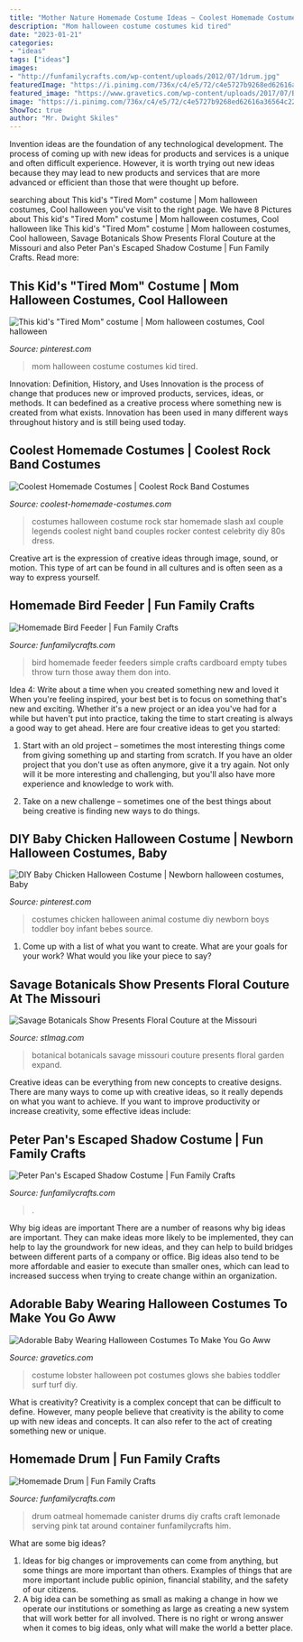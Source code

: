 ```yaml
---
title: "Mother Nature Homemade Costume Ideas ~ Coolest Homemade Costumes"
description: "Mom halloween costume costumes kid tired"
date: "2023-01-21"
categories:
- "ideas"
tags: ["ideas"]
images:
- "http://funfamilycrafts.com/wp-content/uploads/2012/07/1drum.jpg"
featuredImage: "https://i.pinimg.com/736x/c4/e5/72/c4e5727b9268ed62616a36564c229ebe--premier-halloween-chicken-costumes.jpg"
featured_image: "https://www.gravetics.com/wp-content/uploads/2017/07/Baby-in-lobster-pot-Halloween-costume.jpg"
image: "https://i.pinimg.com/736x/c4/e5/72/c4e5727b9268ed62616a36564c229ebe--premier-halloween-chicken-costumes.jpg"
ShowToc: true
author: "Mr. Dwight Skiles"
---
```



Invention ideas are the foundation of any technological development. The process of coming up with new ideas for products and services is a unique and often difficult experience. However, it is worth trying out new ideas because they may lead to new products and services that are more advanced or efficient than those that were thought up before.

	

		
searching about This kid&#039;s &quot;Tired Mom&quot; costume | Mom halloween costumes, Cool halloween you've visit to the right page. We have 8 Pictures about This kid&#039;s &quot;Tired Mom&quot; costume | Mom halloween costumes, Cool halloween like This kid&#039;s &quot;Tired Mom&quot; costume | Mom halloween costumes, Cool halloween, Savage Botanicals Show Presents Floral Couture at the Missouri and also Peter Pan&#039;s Escaped Shadow Costume | Fun Family Crafts. Read more:
		
    
## This Kid&#039;s &quot;Tired Mom&quot; Costume | Mom Halloween Costumes, Cool Halloween

<img loading=lazy src="https://i.pinimg.com/736x/f0/9b/8a/f09b8a9680c3c44750d547fb1b05e409.jpg" onerror="this.onerror=null;this.src='https://tse2.mm.bing.net/th?id=OIP.-WOi84w_YzQBPQMwdcU6IgHaMc&amp;pid=15.1';" alt="This kid&#039;s &quot;Tired Mom&quot; costume | Mom halloween costumes, Cool halloween">

_Source: pinterest.com_

>mom halloween costume costumes kid tired. 

	

Innovation: Definition, History, and Uses
Innovation is the process of change that produces new or improved products, services, ideas, or methods. It can bedefined as a creative process where something new is created from what exists. Innovation has been used in many different ways throughout history and is still being used today.

    
## Coolest Homemade Costumes | Coolest Rock Band Costumes

<img loading=lazy src="http://www.coolest-homemade-costumes.com/files/2013/10/guns-n-roses-axl-and-slash-72793-e1382060912496.jpg" onerror="this.onerror=null;this.src='https://tse4.mm.bing.net/th?id=OIP.CG414Qk7lXiFirTxNKDnPwHaJ6&amp;pid=15.1';" alt="Coolest Homemade Costumes | Coolest Rock Band Costumes">

_Source: coolest-homemade-costumes.com_

>costumes halloween costume rock star homemade slash axl couple legends coolest night band couples rocker contest celebrity diy 80s dress. 

	

Creative art is the expression of creative ideas through image, sound, or motion. This type of art can be found in all cultures and is often seen as a way to express yourself.

    
## Homemade Bird Feeder | Fun Family Crafts

<img loading=lazy src="https://funfamilycrafts.com/wp-content/uploads/2013/02/Homemade-Bird-Feeder.jpg" onerror="this.onerror=null;this.src='https://tse2.mm.bing.net/th?id=OIP.5Huna-hPnPe2HGlGBkdHMwHaJY&amp;pid=15.1';" alt="Homemade Bird Feeder | Fun Family Crafts">

_Source: funfamilycrafts.com_

>bird homemade feeder feeders simple crafts cardboard empty tubes throw turn those away them don into. 

	

Idea 4: Write about a time when you created something new and loved it
When you're feeling inspired, your best bet is to focus on something that's new and exciting. Whether it's a new project or an idea you've had for a while but haven't put into practice, taking the time to start creating is always a good way to get ahead. Here are four creative ideas to get you started: 
1. Start with an old project – sometimes the most interesting things come from giving something up and starting from scratch. If you have an older project that you don't use as often anymore, give it a try again. Not only will it be more interesting and challenging, but you'll also have more experience and knowledge to work with.

2. Take on a new challenge – sometimes one of the best things about being creative is finding new ways to do things.

    
## DIY Baby Chicken Halloween Costume | Newborn Halloween Costumes, Baby

<img loading=lazy src="https://i.pinimg.com/736x/c4/e5/72/c4e5727b9268ed62616a36564c229ebe--premier-halloween-chicken-costumes.jpg" onerror="this.onerror=null;this.src='https://tse1.mm.bing.net/th?id=OIP.Ra3EK-VIGxwT7rxfezJFYQHaLI&amp;pid=15.1';" alt="DIY Baby Chicken Halloween Costume | Newborn halloween costumes, Baby">

_Source: pinterest.com_

>costumes chicken halloween animal costume diy newborn boys toddler boy infant bebes source. 

	

1. Come up with a list of what you want to create. What are your goals for your work? What would you like your piece to say? 

    
## Savage Botanicals Show Presents Floral Couture At The Missouri

<img loading=lazy src="https://www.stlmag.com/downloads/221802/download/savbot2-001.jpg?cb=4db6b7dd0f15dd26edc2d685e83ffc22" onerror="this.onerror=null;this.src='https://tse2.mm.bing.net/th?id=OIP.my9TAwDA31WaliTx1G2EIAHaKf&amp;pid=15.1';" alt="Savage Botanicals Show Presents Floral Couture at the Missouri">

_Source: stlmag.com_

>botanical botanicals savage missouri couture presents floral garden expand. 

	

Creative ideas can be everything from new concepts to creative designs. There are many ways to come up with creative ideas, so it really depends on what you want to achieve. If you want to improve productivity or increase creativity, some effective ideas include:

    
## Peter Pan&#039;s Escaped Shadow Costume | Fun Family Crafts

<img loading=lazy src="https://funfamilycrafts.com/wp-content/uploads/2013/10/Peter-Pan-Shadow-Costume-9-of-11.jpg" onerror="this.onerror=null;this.src='https://tse4.mm.bing.net/th?id=OIP.boevrqIclq5oIqiGT4LBYwHaNB&amp;pid=15.1';" alt="Peter Pan&#039;s Escaped Shadow Costume | Fun Family Crafts">

_Source: funfamilycrafts.com_

>. 

	

Why big ideas are important
There are a number of reasons why big ideas are important. They can make ideas more likely to be implemented, they can help to lay the groundwork for new ideas, and they can help to build bridges between different parts of a company or office. Big ideas also tend to be more affordable and easier to execute than smaller ones, which can lead to increased success when trying to create change within an organization.

    
## Adorable Baby Wearing Halloween Costumes To Make You Go Aww

<img loading=lazy src="https://www.gravetics.com/wp-content/uploads/2017/07/Baby-in-lobster-pot-Halloween-costume.jpg" onerror="this.onerror=null;this.src='https://tse3.mm.bing.net/th?id=OIP.HeS-_CY96asfPQx2OC3qtgHaLH&amp;pid=15.1';" alt="Adorable Baby Wearing Halloween Costumes To Make You Go Aww">

_Source: gravetics.com_

>costume lobster halloween pot costumes glows she babies toddler surf turf diy. 

	

What is creativity?
Creativity is a complex concept that can be difficult to define. However, many people believe that creativity is the ability to come up with new ideas and concepts. It can also refer to the act of creating something new or unique.

    
## Homemade Drum | Fun Family Crafts

<img loading=lazy src="http://funfamilycrafts.com/wp-content/uploads/2012/07/1drum.jpg" onerror="this.onerror=null;this.src='https://tse1.mm.bing.net/th?id=OIP.FEaOi4czl72_EdvTtrH50wHaFk&amp;pid=15.1';" alt="Homemade Drum | Fun Family Crafts">

_Source: funfamilycrafts.com_

>drum oatmeal homemade canister drums diy crafts craft lemonade serving pink tat around container funfamilycrafts him. 

	

What are some big ideas?
1. Ideas for big changes or improvements can come from anything, but some things are more important than others. Examples of things that are more important include public opinion, financial stability, and the safety of our citizens.
2. A big idea can be something as small as making a change in how we operate our institutions or something as large as creating a new system that will work better for all involved. There is no right or wrong answer when it comes to big ideas, only what will make the world a better place.

